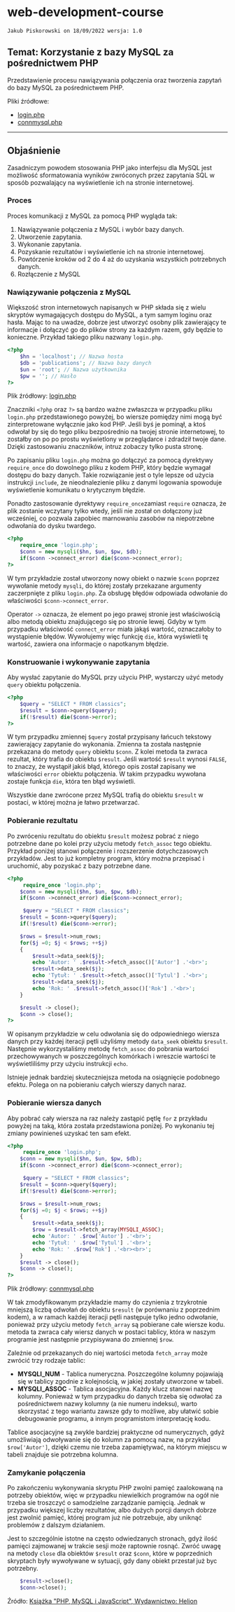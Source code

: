 # web-development-course

`Jakub Piskorowski on 18/09/2022 wersja: 1.0`

## Temat: Korzystanie z bazy MySQL za pośrednictwem PHP

Przedstawienie procesu nawiązywania połączenia oraz tworzenia zapytań do bazy MySQL za pośrednictwem PHP.

Pliki źródłowe:
- [login.php](login.php)
- [connmysql.php](connmysql.php)

---

## Objaśnienie

Zasadniczym powodem stosowania PHP jako interfejsu dla MySQL jest możliwość sformatowania wyników zwróconych przez zapytania SQL w sposób pozwalający na wyświetlenie ich na stronie internetowej. 

### Proces

Proces komunikacji z MySQL za pomocą PHP wygląda tak:
1. Nawiązywanie połączenia z MySQL i wybór bazy danych.
2. Utworzenie zapytania.
3. Wykonanie zapytania.
4. Pozyskanie rezultatów i wyświetlenie ich na stronie internetowej.
5. Powtórzenie kroków od 2 do 4 aż do uzyskania wszystkich potrzebnych danych.
6. Rozłączenie z MySQL 

### Nawiązywanie połączenia z MySQL

Większość stron internetowych napisanych w PHP składa się z wielu skryptów wymagających dostępu do MySQL, a tym samym loginu oraz hasła. Mając to na uwadze, dobrze jest utworzyć osobny plik zawierający te informacje i dołączyć go do plików strony za każdym razem, gdy będzie to konieczne. Przykład takiego pliku nazwany `login.php`. 

``` php
<?php
    $hn = 'localhost'; // Nazwa hosta
    $db = 'publications'; // Nazwa bazy danych
    $un = 'root'; // Nazwa użytkownika
    $pw = ''; // Hasło 
?>
```

Plik źródłowy: [login.php](login.php)

Znaczniki `<?php` oraz `?>` są bardzo ważne zwłaszcza w przypadku pliku `login.php` przedstawionego powyżej, bo wiersze pomiędzy nimi mogą być zinterpretowane wyłącznie jako kod PHP. Jeśli byś je pominął, a ktoś odwołał by się do tego pliku bezpośrednio na twojej stronie internetowej, to zostałby on po po prostu wyświetlony w przeglądarce i zdradził twoje dane. Dzięki zastosowaniu znaczników, intruz zobaczy tylko pusta stronę.  

Po zapisaniu pliku `login.php` można go dołączyć za pomocą dyrektywy `require_once` do dowolnego pliku z kodem PHP, który będzie wymagał dostępu do bazy danych. Takie rozwiązanie jest o tyle lepsze od użycia instrukcji `include`, że nieodnalezienie pliku z danymi logowania spowoduje wyświetlenie komunikatu o krytycznym błędzie. 

Ponadto zastosowanie dyrektywy `require_once`zamiast `require` oznacza, że plik zostanie wczytany tylko wtedy, jeśli nie został on dołączony już wcześniej, co pozwala zapobiec marnowaniu zasobów na niepotrzebne odwołania do dysku twardego. 

``` php
<?php
    require_once 'login.php';
    $conn = new mysqli($hn, $un, $pw, $db);
    if($conn ->connect_error) die($conn->connect_error);
?>
```

W tym przykładzie został utworzony nowy obiekt o nazwie `$conn` poprzez wywołanie metody `mysqli`, do której zostały przekazane argumenty zaczerpnięte z pliku `login.php`. Za obsługę błędów odpowiada odwołanie do właściwości `$conn->connect_error`.

Operator `->` oznacza, że element po jego prawej stronie jest właściwością albo metodą obiektu znajdującego się po stronie lewej. Gdyby w tym przypadku właściwość `connect_error` miała jakąś wartość, oznaczałoby to wystąpienie błędów. Wywołujemy więc funkcję `die`, która wyświetli tę wartość, zawiera ona informacje o napotkanym błędzie.

### Konstruowanie i wykonywanie zapytania

Aby wysłać zapytanie do MySQL przy użyciu PHP, wystarczy użyć metody `query` obiektu połączenia.

```php
<?php
    $query = "SELECT * FROM classics";
    $result = $conn->query($query);
    if(!$result) die($conn->error);
?>
```

W tym przypadku zmiennej `$query` został przypisany łańcuch tekstowy zawierający zapytanie do wykonania. Zmienna ta została następnie przekazana do metody `query` obiektu `$conn`. Z kolei metoda ta zwraca rezultat, który trafia do obiektu `$result`. Jeśli wartość `$result` wynosi `FALSE`, to znaczy, że wystąpił jakiś błąd, którego opis został zapisany we właściwości `error` obiektu połączenia. W takim przypadku wywołana zostaje funkcja `die`, która ten błąd wyświetli.

Wszystkie dane zwrócone przez MySQL trafią do obiektu `$result` w postaci, w której można je łatwo przetwarzać. 

### Pobieranie rezultatu

Po zwróceniu rezultatu do obiektu `$result` możesz pobrać z niego potrzebne dane po kolei przy użyciu metody `fetch_assoc` tego obiektu. Przykład poniżej stanowi połączenie i rozszerzenie dotychczasowych przykładów. Jest to już kompletny program, który można przepisać i uruchomić, aby pozyskać z bazy potrzebne dane.

``` php
<?php
     require_once 'login.php';
    $conn = new mysqli($hn, $un, $pw, $db);
    if($conn ->connect_error) die($conn->connect_error);

     $query = "SELECT * FROM classics";
    $result = $conn->query($query);
    if(!$result) die($conn->error);

    $rows = $result->num_rows;
    for($j =0; $j < $rows; ++$j)
    {
        $result->data_seek($j);
        echo 'Autor: ' .$result->fetch_assoc()['Autor'] .'<br>';
        $result->data_seek($j);
        echo 'Tytuł: ' .$result->fetch_assoc()['Tytul'] .'<br>';
        $result->data_seek($j);
        echo 'Rok: ' .$result->fetch_assoc()['Rok'] .'<br>';
    }

    $result -> close();
    $conn -> close();
?>
```

W opisanym przykładzie w celu odwołania się do odpowiedniego wiersza danych przy każdej iteracji pętli użyliśmy metody `data_seek` obiektu `$result`. Następnie wykorzystaliśmy metodę `fetch_assoc` do pobrania wartości przechowywanych w poszczególnych komórkach i wreszcie wartości te wyświetliliśmy przy użyciu instrukcji `echo`. 

Istnieje jednak bardziej skuteczniejsza metoda na osiągnięcie podobnego efektu. Polega on na pobieraniu całych wierszy danych naraz. 

### Pobieranie wiersza danych

Aby pobrać cały wiersza na raz należy zastąpić pętlę `for` z przykładu powyżej na taką, która została przedstawiona poniżej. Po wykonaniu tej zmiany powinieneś uzyskać ten sam efekt. 

``` php
<?php
     require_once 'login.php';
    $conn = new mysqli($hn, $un, $pw, $db);
    if($conn ->connect_error) die($conn->connect_error);

     $query = "SELECT * FROM classics";
    $result = $conn->query($query);
    if(!$result) die($conn->error);

    $rows = $result->num_rows;
    for($j =0; $j < $rows; ++$j)
    {
        $result->data_seek($j);
        $row = $result->fetch_array(MYSQLI_ASSOC);
        echo 'Autor: ' .$row['Autor'] .'<br>';
        echo 'Tytuł: ' .$row['Tytul'] .'<br>';
        echo 'Rok: ' .$row['Rok'] .'<br><br>';
    }
    $result -> close();
    $conn -> close();
?>
```

Plik źródłowy: [connmysql.php](connmysql.php)

W tak zmodyfikowanym przykładzie mamy do czynienia z trzykrotnie mniejszą liczbą odwołań do obiektu `$result` (w porównaniu z poprzednim kodem), a w ramach każdej iteracji pętli  następuje tylko jedno odwołanie, ponieważ przy użyciu metody `fetch_array` są pobierane całe wiersze kodu. metoda ta zwraca cały wiersz danych w postaci tablicy, która w naszym programie jest następnie przypisywana do zmiennej `$row`. 

Zależnie od przekazanych do niej wartości metoda `fetch_array` może zwrócić trzy rodzaje tablic:

- **MYSQLI_NUM** - Tablica numeryczna. Poszczególne kolumny pojawiają się w tablicy zgodnie z kolejnością, w jakiej zostały utworzone w tabeli. 
- **MYSQLI_ASSOC** - Tablica asocjacyjna. Każdy klucz stanowi nazwę kolumny. Ponieważ w tym przypadku do danych trzeba się odwołać za pośrednictwem nazwy kolumny (a nie numeru indeksu), warto skorzystać z tego wariantu zawsze gdy to możliwe, aby ułatwić sobie debugowanie programu, a innym programistom interpretację kodu.

Tablice asocjacyjne są zwykle bardziej praktyczne od numerycznych, gdyż umożliwiają odwoływanie się  do kolumn za pomocą nazw, na przykład `$row['Autor']`, dzięki czemu nie trzeba zapamiętywać, na którym miejscu w tabeli znajduje sie potrzebna kolumna. 

### Zamykanie połączenia

Po zakończeniu wykonywania skryptu PHP zwolni pamięć zaalokowaną na potrzeby obiektów, więc w przypadku niewielkich programów na ogół nie trzeba sie troszczyć o samodzielne zarządzanie pamięcią. Jednak w przypadku większej liczby rezultatów, albo dużych porcji danych dobrze jest zwolnić pamięć, której program już nie potrzebuje, aby uniknąć problemów z dalszym działaniem. 

Jest to szczególnie istotne na często odwiedzanych stronach, gdyż ilość pamięci zajmowanej w trakcie sesji może raptownie rosnąć. Zwróć uwagę na metody `close` dla obiektów `$result` oraz `$conn`, które w poprzednich skryptach były wywoływane w sytuacji, gdy dany obiekt przestał już byc potrzebny. 

```php
    $result->close();
    $conn->close();
```

Źródło: [Książka "PHP, MySQL i JavaScript", Wydawnictwo: Helion](https://helion.pl/ksiazki/php-mysql-i-javascript-wprowadzenie-wydanie-v-robin-nixon,phmyj5.htm#format/e)

